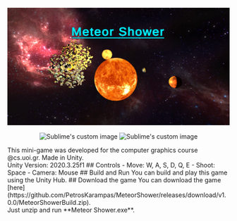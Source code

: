 ![MeteorShower](https://github.com/PetrosKarampas/MeteorShower/blob/main/Assets/Images/MeteorShower.png)
<p align="center">
  <img src="https://github.com/PetrosKarampas/MeteorShower/blob/main/Assets/Images/gif.gif?raw=true" alt="Sublime's custom image"/>
  <img src="https://github.com/PetrosKarampas/MeteorShower/blob/main/Assets/Images/gif1.gif?raw=true" alt="Sublime's custom image"/>
</p>
This mini-game was developed for the computer graphics course @cs.uoi.gr. Made in Unity.<br />
Unity Version: 2020.3.25f1
## Controls
- Move: W, A, S, D, Q, E
- Shoot: Space
- Camera: Mouse
## Build and Run
You can build and play this game using the Unity Hub. 
## Download the game
You can download the game [here](https://github.com/PetrosKarampas/MeteorShower/releases/download/v1.0.0/MeteorShowerBuild.zip).<br />
Just unzip and run **Meteor Shower.exe**.
